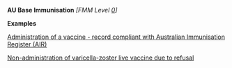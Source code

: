 **AU Base Immunisation** *[FMM Level [0](guidance.html)]*

**Examples**

[Administration of a vaccine - record compliant with Australian Immunisation Register (AIR)](Immunization-immunization-example1.html)

[Non-administration of varicella-zoster live vaccine due to refusal](Immunization-immunization-example0.html)